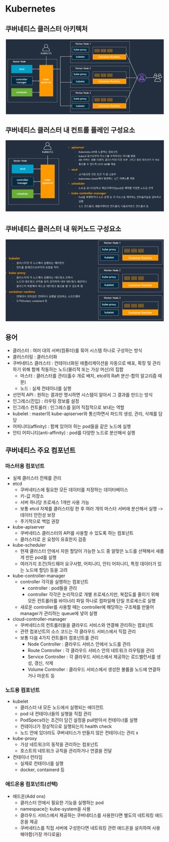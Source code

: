 # Kubernetes

## 쿠버네티스 클러스터 아키텍처

![alt text](./image/image.png)

## 쿠버네티스 클러스터 내 컨트롤 플레인 구성요소

![alt text](./image/image1.png)

## 쿠버네티스 클러스터 내 워커노드 구성요소

![alt text](./image/image2.png)

## 용어
* 클러스터 : 여러 대의 서버(컴퓨터)를 묶어 시스템 하나로 구성하는 방식
* 클러스터링 : 클러스터화
* 쿠버네티스 클러스터 : 컨테이너화된 애플리케이션을 자동으로 배포, 확장 및 관리하기 위해 함께 작동하는 노드(물리적 또는 가상 머신)의 집합
    * 마스터 : 클러스터를 관리(홀수 개로 배치, etcd의 Raft 분산-합의 알고리즘 때문)
    * 노드 : 실제 컨테이너를 실행
* 선언적 API :  원하는 결과만 명시하면 시스템이 알아서 그 결과를 만드는 방식
* 인그레스(진입) : 라우팅 정보를 설정
* 인그레스 컨트롤러 : 인그레스를 읽어 직접적으로 보내는 역할
* kubelet : master의 kube-apiserver와 통신하면서 파드의 생성, 관리, 삭제를 담당
* 어피니티(affinity) : 함께 있어야 하는 pod들을 같은 노드에 실행
* 안티 어피니티(anti-affinity) : pod를 다양한 노드로 분산해서 실행

## 쿠버네티스 주요 컴포넌트

### 마스터용 컴포넌트
* 실제 클러스터 전체를 관리
* etcd
    * 쿠버네티스에 필요한 모든 데이터를 저장하는 데이터베이스
    * 키-값 저장소
    * 서버 하나당 프로세스 1개만 사용 가능
    * 보통 etcd 자체를 클러스터링 한 후 여러 개의 마스터 서버에 분산해서 실행 -> 데이터 안전성 보장
    * 주기적으로 백업 권장
* kube-apiserver
    * 쿠버네티스 클러스터의 API를 사용할 수 있도록 하는 컴포넌트
    * 클러스터로 온 요청이 유효한지 검증
* kube-scheduler
    * 현재 클러스터 안에서 자원 할당이 가능한 노드 중 알맞은 노드를 선택해서 새롭게 만든 pod를 실행
    * 여러가지 조건(하드웨어 요구사항, 어피니티, 안티 어피니티, 특정 데이터가 있는 노드에 할당) 등을 고려
* kube-controller-manager
    * controller 각각을 실행하는 컴포넌트
        * controller : pod들을 관리
        * controller 각각은 논리적으로 개별 프로세스지만, 복잡도를 줄이기 위해 모든 컨트롤러를 바이너리 파일 하나로 컴파일해 단일 프로세스로 실행
    * 새로운 controller를 사용할 때는 controller에 해당하는 구조체를 만들어 manager가 관리하는 queue에 넣어 실행
* cloud-controller-manager
    * 쿠버네티스의 컨트롤러들을 클라우드 서비스와 연결해 관리하는 컴포넌트
    * 관련 컴포넌트의 소스 코드는 각 클라우드 서비스에서 직접 관리
    * 보통 다음 4가지 컨트롤러 컴포넌트를 관리
        * Node Controller : 클라우드 서비스 안에서 노드를 관리
        * Route Controller : 각 클라우드 서비스 안의 네트워크 라우팅을 관리
        * Service Controller : 각 클라우드 서비스에서 제공하는 로드밸런서를 생성, 갱신, 삭제
        * Volume Controller : 클라우드 서비스에서 생성한 볼륨을 노드에 연결하거나 마운트 등

### 노드용 컴포넌트
* kubelet 
    * 클러스터 내 모든 노드에서 실행되는 에이전트
    * pod 내 컨테이너들의 실행을 직접 관리
    * PodSpecs라는 조건이 담긴 설정을 pull받아서 컨테이너를 실행
    * 컨테이너가 정상적으로 실행되는지 health check
    * 노드 안에 있더라도 쿠버네티스가 만들지 않은 컨테이너는 관리 x
* kube-proxy
    * 가상 네트워크의 동작을 관리하는 컴포넌트
    * 호스트의 네트워크 규칙을 관리하거나 연결을 전달
* 컨테이너 런타임
    * 실제로 컨테이너를 실행
    * docker, containerd 등

### 애드온용 컴포넌트(선택)
* 애드온(Add ons)
    * 클러스터 안에서 필요한 기능을 실행하는 pod
    * namespace는 kube-system을 사용
    * 클라우드 서비스에서 제공하는 쿠버네티스를 사용한다면 별도의 네트워킹 애드온을 제공
    * 쿠버네티스를 직접 서버에 구성한다면 네트워킹 관련 애드온을 설치하여 사용해야함(가장 까다로움)





